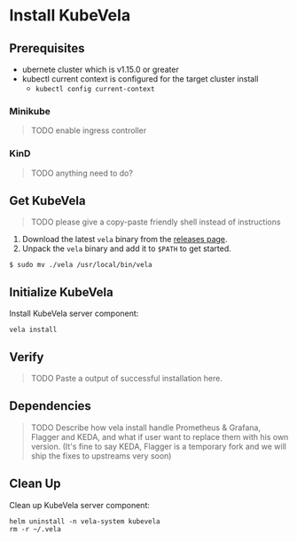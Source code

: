 # Install KubeVela

## Prerequisites
- ubernete cluster which is v1.15.0 or greater
- kubectl current context is configured for the target cluster install
  - ```kubectl config current-context```

### Minikube

> TODO enable ingress controller

### KinD

> TODO anything need to do?

## Get KubeVela

> TODO please give a copy-paste friendly shell instead of instructions

1. Download the latest `vela` binary from the [releases page](https://github.com/oam-dev/kubevela/releases). 
2. Unpack the `vela` binary and add it to `$PATH` to get started.

```console
$ sudo mv ./vela /usr/local/bin/vela
```

## Initialize KubeVela

Install KubeVela server component:

```console
vela install
```

## Verify

> TODO Paste a output of successful installation here.

## Dependencies

> TODO Describe how vela install handle Prometheus & Grafana, Flagger and KEDA, and what if user want to replace them with his own version. (It's fine to say KEDA, Flagger is a temporary fork and we will ship the fixes to upstreams very soon)


## Clean Up

Clean up KubeVela server component:

```console
helm uninstall -n vela-system kubevela
rm -r ~/.vela
```
